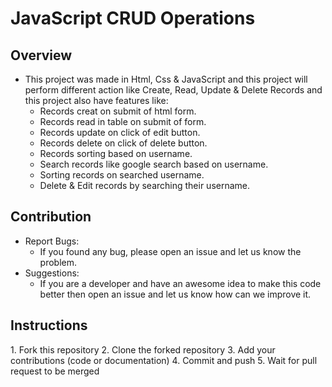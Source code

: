 # JavaScript CRUD Operations

<h2>Overview</h2>

- This project was made in Html, Css & JavaScript and this project will perform different action like Create, Read, Update & Delete Records and this project also have features like:
    - Records creat on submit of html form.
    - Records read in table on submit of form.
    - Records update on click of edit button.
    - Records delete on click of delete button.
    - Records sorting based on username.
    - Search records like google search based on username.
    - Sorting records on searched username.
    - Delete & Edit records by searching their username.

<h2>Contribution</h2>

- Report Bugs: 
    - If you found any bug, please open an issue and let us know the problem.
- Suggestions:
    - If you are a developer and have an awesome idea to make this code better then open an issue and let us know how can we
      improve it.

<h2>Instructions</h2>
1. Fork this repository
2. Clone the forked repository
3. Add your contributions (code or documentation)
4. Commit and push
5. Wait for pull request to be merged